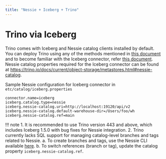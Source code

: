 ```yaml
---
title: "Nessie + Iceberg + Trino"
---
```


# Trino via Iceberg

Trino comes with Iceberg and Nessie catalog clients installed by default. 
You can deploy Trino using any of the methods mentioned in [this document](https://trino.io/docs/current/installation.html) and to become familiar with the Iceberg connector, refer [this document](https://trino.io/docs/current/connector/iceberg.html?highlight=iceberg+connector).
Nessie catalog properties required for the Iceberg connector can be found at https://trino.io/docs/current/object-storage/metastores.html#nessie-catalog.

Sample Nessie configuration for Iceberg connector in `etc/catalog/iceberg.properties`
```
connector.name=iceberg
iceberg.catalog.type=nessie
iceberg.nessie-catalog.uri=http://localhost:19120/api/v2
iceberg.nessie-catalog.default-warehouse-dir=/Users/foo/wh
iceberg.nessie-catalog.ref=main
```

!!! note
    1. It is recommended to use Trino version 443 and above, which includes Iceberg 1.5.0 with bug fixes for Nessie integration.
    2. Trino currently lacks SQL support for managing catalog-level branches and tags related to Nessie.
       a. To create branches and tags, use the Nessie CLI available [here](https://projectnessie.org/nessie-latest/cli/).
       b. To switch references (branch or tag), update the catalog property `iceberg.nessie-catalog.ref`.


